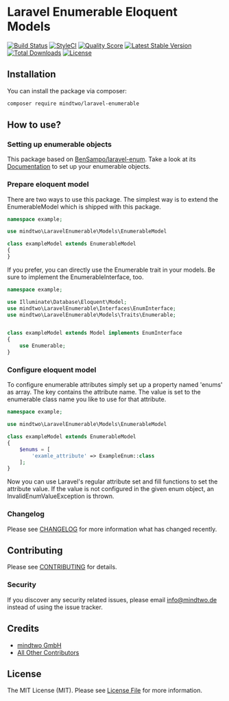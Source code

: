 # Laravel Enumerable Eloquent Models
[![Build Status](https://travis-ci.org/mindtwo/laravel-enumerable.svg?branch=master)](https://travis-ci.org/mindtwo/laravel-enumerable)
[![StyleCI](https://styleci.io/repos/160328535/shield)](https://styleci.io/repos/160328535)
[![Quality Score](https://img.shields.io/scrutinizer/g/mindtwo/laravel-enumerable.svg?style=flat-square)](https://scrutinizer-ci.com/g/mindtwo/laravel-enumerable)
[![Latest Stable Version](https://poser.pugx.org/mindtwo/laravel-enumerable/v/stable)](https://packagist.org/packages/mindtwo/laravel-enumerable)
[![Total Downloads](https://poser.pugx.org/mindtwo/laravel-enumerable/downloads)](https://packagist.org/packages/mindtwo/laravel-enumerable)
[![License](https://poser.pugx.org/mindtwo/laravel-enumerable/license)](https://packagist.org/packages/mindtwo/laravel-enumerable)

## Installation

You can install the package via composer:

```bash
composer require mindtwo/laravel-enumerable
```

## How to use?

### Setting up enumerable objects

This package based on [BenSampo/laravel-enum](https://github.com/BenSampo/laravel-enum). 
Take a look at its [Documentation](https://sampo.co.uk/blog/using-enums-in-laravel) to set 
up your enumerable objects.

### Prepare eloquent model
There are two ways to use this package. The simplest way is to extend the 
EnumerableModel which is shipped with this package.

```php
namespace example;

use mindtwo\LaravelEnumerable\Models\EnumerableModel

class exampleModel extends EnumerableModel
{
}
```

If you prefer, you can directly use the Enumerable trait in your models. Be sure to
implement the EnumerableInterface, too.

```php
namespace example;

use Illuminate\Database\Eloquent\Model;
use mindtwo\LaravelEnumerable\Interfaces\EnumInterface;
use mindtwo\LaravelEnumerable\Models\Traits\Enumerable;


class exampleModel extends Model implements EnumInterface
{
    use Enumerable;
}
```

### Configure eloquent model

To configure enumerable attributes simply set up a property named 'enums' as array.
The key contains the attribute name. The value is set to the enumerable class name 
you like to use for that attribute.

```php
namespace example;

use mindtwo\LaravelEnumerable\Models\EnumerableModel

class exampleModel extends EnumerableModel
{
    $enums = [
        'examle_attribute' => ExampleEnum::class
    ];
}
```

Now you can use Laravel's regular attribute set and fill functions to 
set the attribute value. If the value is not configured in the given enum object,
an InvalidEnumValueException is thrown. 


### Changelog

Please see [CHANGELOG](CHANGELOG.md) for more information what has changed recently.

## Contributing

Please see [CONTRIBUTING](CONTRIBUTING.md) for details.

### Security

If you discover any security related issues, please email info@mindtwo.de instead of using the issue tracker.

## Credits

- [mindtwo GmbH](https://github.com/mindtwo)
- [All Other Contributors](../../contributors)

## License

The MIT License (MIT). Please see [License File](LICENSE.md) for more information.
 
